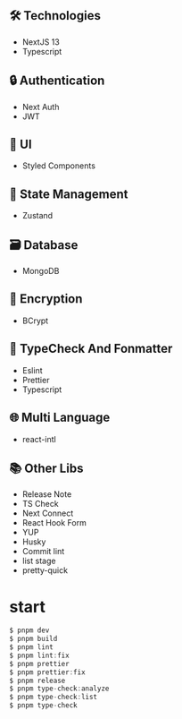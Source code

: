 ## 🛠️ Technologies

- NextJS 13
- Typescript

## 🔒 Authentication

- Next Auth
- JWT

## 🎨 UI

- Styled Components

## 🔄 State Management

- Zustand

## 🗃️ Database

- MongoDB

## 🔐 Encryption

- BCrypt

## 📐 TypeCheck And Fonmatter

- Eslint
- Prettier
- Typescript

## 🌐 Multi Language

- react-intl

## 📚 Other Libs

- Release Note
- TS Check
- Next Connect
- React Hook Form
- YUP
- Husky
- Commit lint
- list stage
- pretty-quick

# start

```js
$ pnpm dev
$ pnpm build
$ pnpm lint
$ pnpm lint:fix
$ pnpm prettier
$ pnpm prettier:fix
$ pnpm release
$ pnpm type-check:analyze
$ pnpm type-check:list
$ pnpm type-check
```
